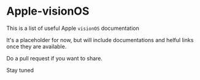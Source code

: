 # Apple-visionOS
This is a list of useful Apple `visionOS` documentation

It's a placeholder for now, but will include documentations and helful links once they are available.

Do a pull request if you want to share.

Stay tuned
